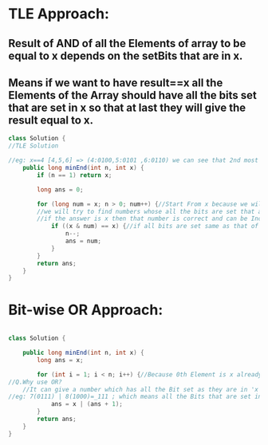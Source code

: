 # TLE Approach:
  ## Result of AND of all the Elements of array to be equal to x  depends on the setBits that are in x.
  ## Means if we want to have result==x all the Elements of the Array should have all the bits set that are set in x so that at last they will give the result equal to x.

```java
class Solution {
//TLE Solution

//eg: x==4 [4,5,6] => (4:0100,5:0101 ,6:0110) we can see that 2nd most Significant Bit is Set in all three of them and hence they give result equal to x
    public long minEnd(int n, int x) {
        if (n == 1) return x;

        long ans = 0;

        for (long num = x; n > 0; num++) {//Start From x because we will include x in the array as first Element Because any element to have set bit at the position x has is to be greater then x 
        //we will try to find numbers whose all the bits are set that are set in x  Rest of the bits may or maynot be set because when we will take there AND with x there answer will be x 
        //if the answer is x then that number is correct and can be Included into the Array because atlast when we want to have the AND of all the Elements of the Array equal to x these Elements which already have there all the bits set that are in x they will give the Result x.
            if ((x & num) == x) {//if all bits are set same as that of x there AND with x gives the number x.
                n--;
                ans = num;
            }
        }
        return ans;
    }
}

```
# Bit-wise OR Approach:
```java

class Solution {

    public long minEnd(int n, int x) {
        long ans = x;

        for (int i = 1; i < n; i++) {//Because 0th Element is x already
//Q.Why use OR?
    //It can give a number which has all the Bit set as they are in 'x' and the remaining bits to be set or Not is not sure.
//eg: 7(0111) | 8(1000)=_111 ; which means all the Bits that are set in x(7) are to be set here also to get the right result and to do this we take OR.
            ans = x | (ans + 1);
        }
        return ans;
    }
}

```
